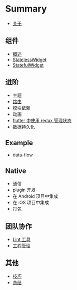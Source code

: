 # Summary

* [关于](./README.md)

## 组件

* [概述](./widgets/README.md)
* [StatelessWidget](./widgets/statelesswidget.md)
* [StatefulWidget](./widgets/statefulwidget.md)

## 进阶

* 主题
* [路由](./advanced/route.md)
* 模块依赖
* 动画
* [flutter 中使用 redux 管理状态](./advanced/redux.md)
* 数据持久化

## Example

* data-flow

## Native

* 通信
* plugin 开发
* 在 Android 项目中集成
* 在 iOS 项目中集成
* 打包

## 团队协作

* [Lint 工具](./team/lint.md)
* [工程管理](./team/product.md)

## 其他

* [技巧](./ending/tips.md)
* [总结](./ending/README.md)
